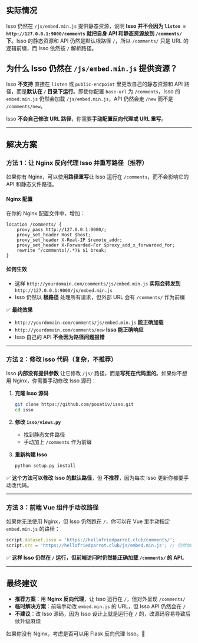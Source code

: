 ##  实际情况
Isso 仍然在 `/js/embed.min.js` 提供静态资源，说明 **Isso 并不会因为 `listen = http://127.0.0.1:9000/comments` 就把自身 API 和静态资源放到 `/comments/` 下**。Isso 的静态资源和 API 仍然是默认根路径 `/`，所以 `/comments/` 只是 URL 的逻辑前缀，而 Isso 依然按 `/` 解析路径。 

## **为什么 Isso 仍然在 `/js/embed.min.js` 提供资源？**

Isso **不支持** 直接在 `listen` 或 `public-endpoint` 里更改自己的静态资源和 API 路径，而是**默认在 `/` 目录下运行**。即使你配置 `base-url` 为 `/comments`，Isso 的 `embed.min.js` 仍然会加载 `/js/embed.min.js`，API 仍然会走 `/new` 而不是 `/comments/new`。

Isso **不会自己修改 URL 路径**，你需要**手动配置反向代理或 URL 重写**。

---

## **解决方案**

### **方法 1：让 Nginx 反向代理 Isso 并重写路径（推荐）**

如果你有 Nginx，可以使用**路径重写**让 Isso 运行在 `/comments`，而不会影响它的 API 和静态文件路径。

#### **Nginx 配置**

在你的 Nginx 配置文件中，增加：

```nginx
location /comments/ {
    proxy_pass http://127.0.0.1:9000/;
    proxy_set_header Host $host;
    proxy_set_header X-Real-IP $remote_addr;
    proxy_set_header X-Forwarded-For $proxy_add_x_forwarded_for;
    rewrite ^/comments(/.*)$ $1 break;
}
```

#### **如何生效**

- 这样 `http://yourdomain.com/comments/js/embed.min.js` **实际会转发到** `http://127.0.0.1:9000/js/embed.min.js`
- Isso 仍然以 **根路径** 处理所有请求，但外部 URL 会有 `/comments/` 作为前缀

✅ **最终效果**

- `http://yourdomain.com/comments/js/embed.min.js` **能正确加载**
- `http://yourdomain.com/comments/new` **Isso 能正确响应**
- Isso 自己的 API **不会因为路径问题报错**

---

### **方法 2：修改 Isso 代码（复杂，不推荐）**

Isso **内部没有提供参数** 让它修改 `/js/` 路径，而是**写死在代码里的**。如果你不想用 Nginx，你需要手动修改 Isso 源码：

1. **克隆 Isso 源码**
    
    ```bash
    git clone https://github.com/posativ/isso.git
    cd isso
    ```
    
2. **修改 `isso/views.py`**
    - 找到静态文件路径
    - 手动加上 `/comments` 作为前缀
3. **重新构建 Isso**
    
    ```bash
    python setup.py install
    ```
    

✅ **这个方法可以修改 Isso 的默认路径**，但 **不推荐**，因为每次 Isso 更新你都要手动改代码。

---

### **方法 3：前端 Vue 组件手动改路径**

如果你无法使用 Nginx，但 Isso 仍然跑在 `/`，你可以在 Vue 里手动指定 `embed.min.js` 的路径：

```ts
script.dataset.isso = 'https://hellofriedparrot.club/comments/';
script.src = 'https://hellofriedparrot.club/js/embed.min.js'; // 仍然加载根路径
```

✅ **这样 Isso 仍然在 `/` 运行，但前端访问时仍然能正确加载 `/comments/` 的 API**。

---

## **最终建议**

- **推荐方案**：用 **Nginx 反向代理**，让 Isso 运行在 `/`，但对外呈现 `/comments/`
- **临时解决方案**：前端手动改 `embed.min.js` 的 URL，但 Isso API 仍然会在 `/`
- **不建议**：改 Isso 源码，因为 Isso 设计上就是运行在 `/` 的，改源码容易导致后续升级麻烦

如果你没有 Nginx，考虑是否可以用 Flask 反向代理 Isso。🚀